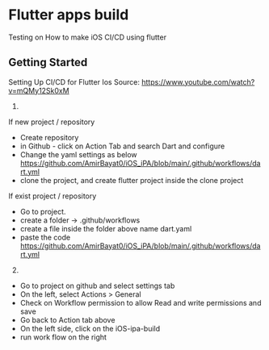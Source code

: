 # Flutter apps build

Testing on How to make iOS CI/CD using flutter

## Getting Started

Setting Up CI/CD for Flutter Ios
Source: https://www.youtube.com/watch?v=mQMy12Sk0xM

1.

If new project / repository
- Create repository  
- in Github - click on Action Tab and search Dart and configure
- Change the yaml settings as below
https://github.com/AmirBayat0/iOS_iPA/blob/main/.github/workflows/dart.yml
- clone the project, and create flutter project inside the clone project

If exist project / repository
- Go to project.
- create a folder -> .github/workflows
- create a file inside the folder above name dart.yaml
- paste the code
https://github.com/AmirBayat0/iOS_iPA/blob/main/.github/workflows/dart.yml

2.

- Go to project on github and select settings tab
- On the left, select Actions > General
- Check on Workflow permission to allow Read and write permissions and save
- Go back to Action tab above
- On the left side, click on the iOS-ipa-build
- run work flow on the right
